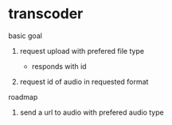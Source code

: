 # transcoder

basic goal
1. request upload with prefered file type
    - responds with id
    
2. request id of audio in requested format

roadmap
1. send a url to audio with prefered audio type

